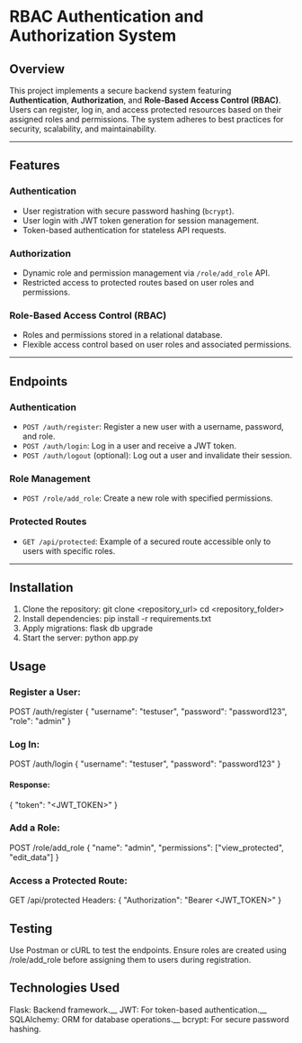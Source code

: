 # RBAC Authentication and Authorization System

## Overview

This project implements a secure backend system featuring **Authentication**, **Authorization**, and **Role-Based Access Control (RBAC)**. Users can register, log in, and access protected resources based on their assigned roles and permissions. The system adheres to best practices for security, scalability, and maintainability.

---

## Features

### **Authentication**
- User registration with secure password hashing (`bcrypt`).
- User login with JWT token generation for session management.
- Token-based authentication for stateless API requests.

### **Authorization**
- Dynamic role and permission management via `/role/add_role` API.
- Restricted access to protected routes based on user roles and permissions.

### **Role-Based Access Control (RBAC)**
- Roles and permissions stored in a relational database.
- Flexible access control based on user roles and associated permissions.

---

## Endpoints

### **Authentication**
- `POST /auth/register`: Register a new user with a username, password, and role.
- `POST /auth/login`: Log in a user and receive a JWT token.
- `POST /auth/logout` (optional): Log out a user and invalidate their session.

### **Role Management**
- `POST /role/add_role`: Create a new role with specified permissions.

### **Protected Routes**
- `GET /api/protected`: Example of a secured route accessible only to users with specific roles.

---

## Installation

1. Clone the repository:
   git clone <repository_url>
   cd <repository_folder>
2. Install dependencies:
   pip install -r requirements.txt
3. Apply migrations:
   flask db upgrade
4. Start the server:
   python app.py

## Usage
### Register a User:

POST /auth/register
{
  "username": "testuser",
  "password": "password123",
  "role": "admin"
}

### Log In:

POST /auth/login
{
  "username": "testuser",
  "password": "password123"
}

#### Response:

{
  "token": "<JWT_TOKEN>"
}

### Add a Role:

POST /role/add_role
{
  "name": "admin",
  "permissions": ["view_protected", "edit_data"]
}

### Access a Protected Route:

GET /api/protected
Headers: {
  "Authorization": "Bearer <JWT_TOKEN>"
}

## Testing
Use Postman or cURL to test the endpoints.
Ensure roles are created using /role/add_role before assigning them to users during registration.

## Technologies Used
Flask: Backend framework.__
JWT: For token-based authentication.__
SQLAlchemy: ORM for database operations.__
bcrypt: For secure password hashing.


